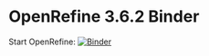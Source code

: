 # OpenRefine 3.6.2 Binder

Start OpenRefine: [![Binder](https://mybinder.org/badge_logo.svg)](https://mybinder.org/v2/gh/SmithsonianWorkshops/binders/open_refine362?urlpath=openrefine)
